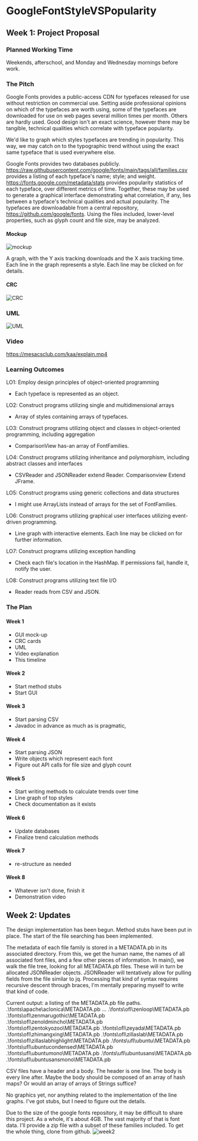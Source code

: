 # GoogleFontStyleVSPopularity

## Week 1: Project Proposal

### Planned Working Time

Weekends, afterschool, and Monday and Wednesday mornings before work.

### The Pitch

Google Fonts provides a public-access CDN for typefaces released for use without restriction on commercial use. Setting aside professional opinions on which of the typefaces are worth using, some of the typefaces are downloaded for use on web pages several million times per month. Others are hardly used. Good design isn't an exact science, however there may be tangible, technical qualities which correlate with typeface popularity.

We'd like to graph which styles typefaces are trending in popularity. This way, we may catch on to the typographic trend without using the exact same typeface that is used everywhere else.

Google Fonts provides two databases publicly. https://raw.githubusercontent.com/google/fonts/main/tags/all/families.csv provides a listing of each typeface's name; style; and weight. https://fonts.google.com/metadata/stats provides popularity statistics of each typeface, over different metrics of time. Together, these may be used to generate a graphical interface demonstrating what correlation, if any, lies between a typeface's technical qualities and actual popularity. The typefaces are downloadable from a central repository, https://github.com/google/fonts. Using the files included, lower-level properties, such as glyph count and file size, may be analyzed.

#### Mockup
![mockup](mockup.png)

A graph, with the Y axis tracking downloads and the X axis tracking time. Each line in the graph represents a style. Each line may be clicked on for details.

#### CRC
![CRC](crc.png)

### UML
![UML](uml.png)

### Video

https://mesacsclub.com/kaa/explain.mp4

### Learning Outcomes
LO1: Employ design principles of object-oriented programming
* Each typeface is represented as an object.

LO2: Construct programs utilizing single and multidimensional arrays
* Array of styles containing arrays of typefaces.

LO3: Construct programs utilizing object and classes in object-oriented programming, including aggregation
* ComparisonView has-an array of FontFamilies.

LO4: Construct programs utilizing inheritance and polymorphism, including abstract classes and interfaces
* CSVReader and JSONReader extend Reader. Comparisonview Extend JFrame.

LO5: Construct programs using generic collections and data structures
* I might use ArrayLists instead of arrays for the set of FontFamilies.

LO6: Construct programs utilizing graphical user interfaces utilizing event-driven programming.
* Line graph with interactive elements. Each line may be clicked on for further information.

LO7: Construct programs utilizing exception handling
* Check each file's location in the HashMap. If permissions fail, handle it, notify the user.

LO8: Construct programs utilizing text file I/O
* Reader reads from CSV and JSON.

### The Plan

#### Week 1

* GUI mock-up
* CRC cards
* UML
* Video explanation
* This timeline

#### Week 2
* Start method stubs
* Start GUI

#### Week 3

* Start parsing CSV
* Javadoc in advance as much as is pragmatic,

#### Week 4

* Start parsing JSON
* Write objects which represent each font
* Figure out API calls for file size and glyph count

#### Week 5

* Start writing methods to calculate trends over time
* Line graph of top styles
* Check documentation as it exists

#### Week 6

* Update databases
* Finalize trend calculation methods

#### Week 7
* re-structure as needed

#### Week 8

* Whatever isn't done, finish it
* Demonstration video

## Week 2: Updates
The design implementation has been begun.
Method stubs have been put in place.
The start of the file searching has been implemented.

The metadata of each file family is stored in a METADATA.pb in its
associated directory. From this, we get the human name, the names of
all associated font files, and a few other pieces of information.
In main(), we walk the file tree, looking for all METADATA.pb files.
These will in turn be allocated JSONReader objects. JSONReader will
tentatively allow for pulling fields from the file similar to jq.
Processing that kind of syntax requires recursive descent through braces,
I'm mentally preparing myself to write that kind of code.

Current output: a listing of the METADATA.pb file paths.
.\fonts\apache\aclonica\METADATA.pb
...
.\fonts\ofl\zenloop\METADATA.pb
.\fonts\ofl\zenmarugothic\METADATA.pb
.\fonts\ofl\zenoldmincho\METADATA.pb
.\fonts\ofl\zentokyozoo\METADATA.pb
.\fonts\ofl\zeyada\METADATA.pb
.\fonts\ofl\zhimangxing\METADATA.pb
.\fonts\ofl\zillaslab\METADATA.pb
.\fonts\ofl\zillaslabhighlight\METADATA.pb
.\fonts\ufl\ubuntu\METADATA.pb
.\fonts\ufl\ubuntucondensed\METADATA.pb
.\fonts\ufl\ubuntumono\METADATA.pb
.\fonts\ufl\ubuntusans\METADATA.pb
.\fonts\ufl\ubuntusansmono\METADATA.pb

CSV files have a header and a body. The header is one line.
The body is every line after. Maybe the body should be composed
of an array of hash maps? Or would an array of arrays of Strings
suffice?

No graphics yet, nor anything related to the implementation of the
line graphs. I've got stubs, but I need to figure out the details.

Due to the size of the google fonts repository, it may be difficult
to share this project. As a whole, it's about 4GB. The vast majority
of that is font data. I'll provide a zip file with a subset of these
families included. To get the whole thing, clone from github.
![week2](week2.png)
